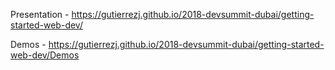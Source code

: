 Presentation - https://gutierrezj.github.io/2018-devsummit-dubai/getting-started-web-dev/

Demos - https://gutierrezj.github.io/2018-devsummit-dubai/getting-started-web-dev/Demos
